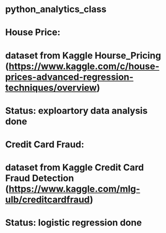 # python_analytics_class

# House Price:
# dataset from Kaggle Hourse_Pricing (https://www.kaggle.com/c/house-prices-advanced-regression-techniques/overview)
# Status: exploartory data analysis done

# Credit Card Fraud: 
# dataset from Kaggle Credit Card Fraud Detection (https://www.kaggle.com/mlg-ulb/creditcardfraud)
# Status: logistic regression done
